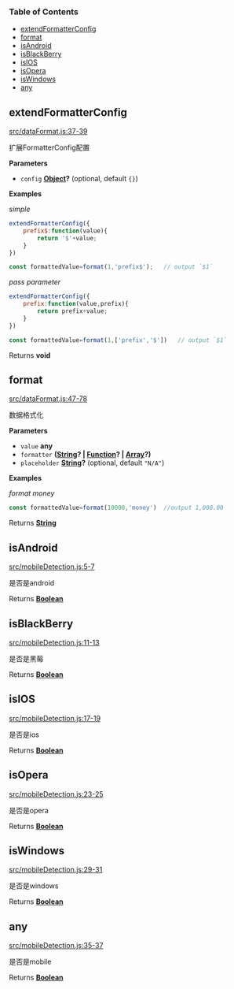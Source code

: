 <!-- Generated by documentation.js. Update this documentation by updating the source code. -->

### Table of Contents

-   [extendFormatterConfig](#extendformatterconfig)
-   [format](#format)
-   [isAndroid](#isandroid)
-   [isBlackBerry](#isblackberry)
-   [isIOS](#isios)
-   [isOpera](#isopera)
-   [isWindows](#iswindows)
-   [any](#any)

## extendFormatterConfig

[src/dataFormat.js:37-39](https://github.com/m860/js-helper/blob/515a7b97da479718529723cdecdf6198763a70a4/src/dataFormat.js#L37-L39 "Source code on GitHub")

扩展FormatterConfig配置

**Parameters**

-   `config` **[Object](https://developer.mozilla.org/en-US/docs/Web/JavaScript/Reference/Global_Objects/Object)?**  (optional, default `{}`)

**Examples**

_simple_

```javascript
extendFormatterConfig({
	prefix$:function(value){
		return '$'+value;
	}
})

const formattedValue=format(1,'prefix$');	// output `$1`
```

_pass parameter_

```javascript
extendFormatterConfig({
	prefix:function(value,prefix){
		return prefix+value;
	}
})

const formattedValue=format(1,['prefix','$'])	// output `$1`
```

Returns **void** 

## format

[src/dataFormat.js:47-78](https://github.com/m860/js-helper/blob/515a7b97da479718529723cdecdf6198763a70a4/src/dataFormat.js#L47-L78 "Source code on GitHub")

数据格式化

**Parameters**

-   `value` **any** 
-   `formatter` **([String](https://developer.mozilla.org/en-US/docs/Web/JavaScript/Reference/Global_Objects/String)? | [Function](https://developer.mozilla.org/en-US/docs/Web/JavaScript/Reference/Statements/function)? | [Array](https://developer.mozilla.org/en-US/docs/Web/JavaScript/Reference/Global_Objects/Array)?)** 
-   `placeholder` **[String](https://developer.mozilla.org/en-US/docs/Web/JavaScript/Reference/Global_Objects/String)?**  (optional, default `"N/A"`)

**Examples**

_format money_

```javascript
const formattedValue=format(10000,'money')	//output 1,000.00
```

Returns **[String](https://developer.mozilla.org/en-US/docs/Web/JavaScript/Reference/Global_Objects/String)** 

## isAndroid

[src/mobileDetection.js:5-7](https://github.com/m860/js-helper/blob/515a7b97da479718529723cdecdf6198763a70a4/src/mobileDetection.js#L5-L7 "Source code on GitHub")

是否是android

Returns **[Boolean](https://developer.mozilla.org/en-US/docs/Web/JavaScript/Reference/Global_Objects/Boolean)** 

## isBlackBerry

[src/mobileDetection.js:11-13](https://github.com/m860/js-helper/blob/515a7b97da479718529723cdecdf6198763a70a4/src/mobileDetection.js#L11-L13 "Source code on GitHub")

是否是黑莓

Returns **[Boolean](https://developer.mozilla.org/en-US/docs/Web/JavaScript/Reference/Global_Objects/Boolean)** 

## isIOS

[src/mobileDetection.js:17-19](https://github.com/m860/js-helper/blob/515a7b97da479718529723cdecdf6198763a70a4/src/mobileDetection.js#L17-L19 "Source code on GitHub")

是否是ios

Returns **[Boolean](https://developer.mozilla.org/en-US/docs/Web/JavaScript/Reference/Global_Objects/Boolean)** 

## isOpera

[src/mobileDetection.js:23-25](https://github.com/m860/js-helper/blob/515a7b97da479718529723cdecdf6198763a70a4/src/mobileDetection.js#L23-L25 "Source code on GitHub")

是否是opera

Returns **[Boolean](https://developer.mozilla.org/en-US/docs/Web/JavaScript/Reference/Global_Objects/Boolean)** 

## isWindows

[src/mobileDetection.js:29-31](https://github.com/m860/js-helper/blob/515a7b97da479718529723cdecdf6198763a70a4/src/mobileDetection.js#L29-L31 "Source code on GitHub")

是否是windows

Returns **[Boolean](https://developer.mozilla.org/en-US/docs/Web/JavaScript/Reference/Global_Objects/Boolean)** 

## any

[src/mobileDetection.js:35-37](https://github.com/m860/js-helper/blob/515a7b97da479718529723cdecdf6198763a70a4/src/mobileDetection.js#L35-L37 "Source code on GitHub")

是否是mobile

Returns **[Boolean](https://developer.mozilla.org/en-US/docs/Web/JavaScript/Reference/Global_Objects/Boolean)** 
